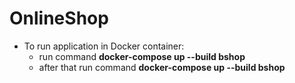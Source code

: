 # OnlineShop

- To run application in Docker container:
    - run command **docker-compose up --build bshop**
    - after that run command **docker-compose up --build bshop**